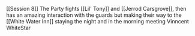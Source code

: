 [[Session 8]]
	The Party fights [[Lil' Tony]] and [[Jerrod Carsgrove]], then has an amazing interaction with the guards but making their way to the [[White Water Inn]] staying the night and in the morning meeting Vinncent WhiteStar